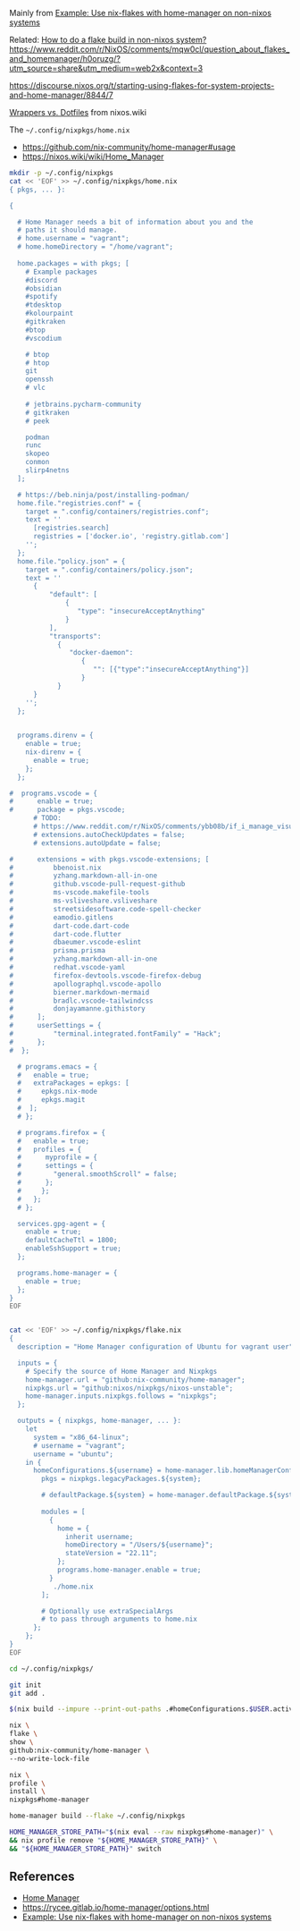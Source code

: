 
Mainly from [Example: Use nix-flakes with home-manager on non-nixos systems](https://discourse.nixos.org/t/example-use-nix-flakes-with-home-manager-on-non-nixos-systems/10185/9)


Related: [How to do a flake build in non-nixos system?](https://discourse.nixos.org/t/how-to-do-a-flake-build-in-non-nixos-system/10450/7)
https://www.reddit.com/r/NixOS/comments/mqw0cl/question_about_flakes_and_homemanager/h0oruzg/?utm_source=share&utm_medium=web2x&context=3

https://discourse.nixos.org/t/starting-using-flakes-for-system-projects-and-home-manager/8844/7




[Wrappers vs. Dotfiles](https://nixos.wiki/wiki/Wrappers_vs._Dotfiles) from nixos.wiki


The `~/.config/nixpkgs/home.nix`


- https://github.com/nix-community/home-manager#usage
- https://nixos.wiki/wiki/Home_Manager


```bash
mkdir -p ~/.config/nixpkgs
cat << 'EOF' >> ~/.config/nixpkgs/home.nix
{ pkgs, ... }:

{

  # Home Manager needs a bit of information about you and the
  # paths it should manage.
  # home.username = "vagrant";
  # home.homeDirectory = "/home/vagrant";
  
  home.packages = with pkgs; [
    # Example packages
    #discord
    #obsidian
    #spotify
    #tdesktop
    #kolourpaint
    #gitkraken
    #btop
    #vscodium

    # btop
    # htop
    git
    openssh
    # vlc
    
    # jetbrains.pycharm-community
    # gitkraken
    # peek

    podman
    runc
    skopeo
    conmon
    slirp4netns
  ];

  # https://beb.ninja/post/installing-podman/
  home.file."registries.conf" = {
    target = ".config/containers/registries.conf";
    text = ''
      [registries.search]
      registries = ['docker.io', 'registry.gitlab.com']
    '';
  };
  home.file."policy.json" = {
    target = ".config/containers/policy.json";
    text = ''
      {
          "default": [
              {
                 "type": "insecureAcceptAnything"
              }
          ],
          "transports":
            {
               "docker-daemon":
                  {
                     "": [{"type":"insecureAcceptAnything"}]
                  }
            }
      }
    '';
  };
  

  programs.direnv = {
    enable = true;
    nix-direnv = {
      enable = true;
    };
  };

#  programs.vscode = {
#      enable = true;
#      package = pkgs.vscode;
      # TODO:
      # https://www.reddit.com/r/NixOS/comments/ybb08b/if_i_manage_visual_studio_code_packages_via_home/
      # extensions.autoCheckUpdates = false;
      # extensions.autoUpdate = false;

#      extensions = with pkgs.vscode-extensions; [
#          bbenoist.nix
#          yzhang.markdown-all-in-one
#          github.vscode-pull-request-github
#          ms-vscode.makefile-tools
#          ms-vsliveshare.vsliveshare
#          streetsidesoftware.code-spell-checker
#          eamodio.gitlens
#          dart-code.dart-code
#          dart-code.flutter
#          dbaeumer.vscode-eslint
#          prisma.prisma
#          yzhang.markdown-all-in-one
#          redhat.vscode-yaml
#          firefox-devtools.vscode-firefox-debug
#          apollographql.vscode-apollo
#          bierner.markdown-mermaid
#          bradlc.vscode-tailwindcss
#          donjayamanne.githistory
#      ];
#      userSettings = {
#          "terminal.integrated.fontFamily" = "Hack";
#      };
#  };

  # programs.emacs = {
  #   enable = true;
  #   extraPackages = epkgs: [
  #     epkgs.nix-mode
  #     epkgs.magit
  #  ];
  # };

  # programs.firefox = {
  #   enable = true;
  #   profiles = {
  #      myprofile = {
  #      settings = {
  #        "general.smoothScroll" = false;
  #      };
  #     };
  #   };
  # };

  services.gpg-agent = {
    enable = true;
    defaultCacheTtl = 1800;
    enableSshSupport = true;
  };

  programs.home-manager = {
    enable = true;
  };
}
EOF


cat << 'EOF' >> ~/.config/nixpkgs/flake.nix
{
  description = "Home Manager configuration of Ubuntu for vagrant user";

  inputs = {
    # Specify the source of Home Manager and Nixpkgs
    home-manager.url = "github:nix-community/home-manager";
    nixpkgs.url = "github:nixos/nixpkgs/nixos-unstable";
    home-manager.inputs.nixpkgs.follows = "nixpkgs";
  };

  outputs = { nixpkgs, home-manager, ... }:
    let
      system = "x86_64-linux";
      # username = "vagrant";
      username = "ubuntu";
    in {
      homeConfigurations.${username} = home-manager.lib.homeManagerConfiguration {
        pkgs = nixpkgs.legacyPackages.${system};

        # defaultPackage.${system} = home-manager.defaultPackage.${system};
       
        modules = [
          {
            home = {
              inherit username;
              homeDirectory = "/Users/${username}";
              stateVersion = "22.11";
            };
            programs.home-manager.enable = true;
          }
           ./home.nix
        ];

        # Optionally use extraSpecialArgs
        # to pass through arguments to home.nix
      };
    };
}
EOF

cd ~/.config/nixpkgs/

git init
git add .

$(nix build --impure --print-out-paths .#homeConfigurations.$USER.activationPackage)/activate
```


```bash
nix \
flake \
show \
github:nix-community/home-manager \
--no-write-lock-file
```

```bash
nix \
profile \
install \
nixpkgs#home-manager
```


```bash
home-manager build --flake ~/.config/nixpkgs
```

```bash
HOME_MANAGER_STORE_PATH="$(nix eval --raw nixpkgs#home-manager)" \
&& nix profile remove "${HOME_MANAGER_STORE_PATH}" \
&& "${HOME_MANAGER_STORE_PATH}" switch
```

## References

- [Home Manager](https://nixos.wiki/wiki/Home_Manager)
- https://rycee.gitlab.io/home-manager/options.html
- [Example: Use nix-flakes with home-manager on non-nixos systems](https://discourse.nixos.org/t/example-use-nix-flakes-with-home-manager-on-non-nixos-systems/10185/8)
